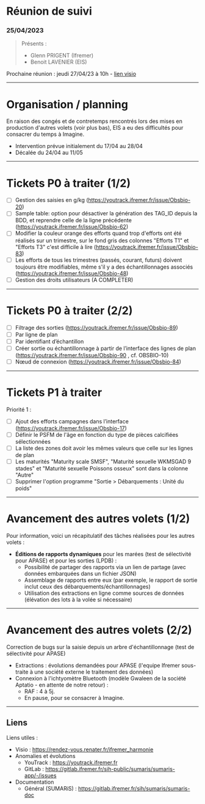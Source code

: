 # Réunion de suivi
### 25/04/2023

> Présents :
>
> - Glenn PRIGENT (Ifremer)
> - Benoit LAVENIER (EIS)

Prochaine réunion : jeudi 27/04/23 à 10h - [lien visio](https://rendez-vous.renater.fr/ifremer_harmonie)

---
# Organisation / planning

En raison des congés et de contretemps rencontrés lors des mises en production d'autres volets (voir plus bas), EIS a eu des difficultés pour consacrer du temps à Imagine.

- Intervention prévue initialement du 17/04 au 28/04
- Décalée du 24/04 au 11/05

---
# Tickets P0 à traiter (1/2)


- [ ] Gestion des saisies en g/kg (https://youtrack.ifremer.fr/issue/Obsbio-20)
- [ ] Sample table: option pour désactiver la génération des TAG_ID depuis la BDD, et reprendre celle de la ligne précédente (https://youtrack.ifremer.fr/issue/Obsbio-62)
- [ ] Modifier la couleur orange des efforts quand trop d'efforts ont été réalisés sur un trimestre, sur le fond gris des colonnes "Efforts T1" et "Efforts T3" c'est difficile à lire (https://youtrack.ifremer.fr/issue/Obsbio-83)
- [ ] Les efforts de tous les trimestres (passés, courant, futurs) doivent toujours être modifiables, même s'il y a des échantillonnages associés (https://youtrack.ifremer.fr/issue/Obsbio-48)
- [ ] Gestion des droits utilisateurs (A COMPLETER)
 
---
# Tickets P0 à traiter (2/2)

- [ ] Filtrage des sorties (https://youtrack.ifremer.fr/issue/Obsbio-89)
- [ ] Par ligne de plan
- [ ] Par identifiant d’échantillon
- [ ] Créer sortie ou échantillonnage à partir de l’interface des lignes de plan (https://youtrack.ifremer.fr/issue/Obsbio-90 , cf. OBSBIO-10)
- [ ] Nœud de connexion (https://youtrack.ifremer.fr/issue/Obsbio-84)

---
# Tickets P1 à traiter

Priorité 1 :
- [ ] Ajout des efforts campagnes dans l’interface (https://youtrack.ifremer.fr/issue/Obsbio-17)
- [ ] Définir le PSFM de l'âge en fonction du type de pièces calcifiées sélectionnées
- [ ] La liste des zones doit avoir les mêmes valeurs que celle sur les lignes de plan
- [ ] Les maturités "Maturity scale SMSF", "Maturité sexuelle WKMSGAD 9 stades" et "Maturité sexuelle Poissons osseux" sont dans la colonne "Autre"
- [ ] Supprimer l'option programme "Sortie > Débarquements : Unité du poids"

---
# Avancement des autres volets (1/2)

Pour information, voici un récapitulatif des tâches réalisées pour les autres volets :

- **Éditions de rapports dynamiques** pour les marées (test de sélectivité pour APASE) et pour les sorties (LPDB) :
  * Possibilité de partager des rapports via un lien de partage (avec données embarquées dans un fichier JSON)
  * Assemblage de rapports entre eux (par exemple, le rapport de sortie inclut ceux des débarquements/échantillonnages)
  * Utilisation des extractions en ligne comme sources de données (élévation des lots à la volée si nécessaire)

---
# Avancement des autres volets (2/2)
Correction de bugs sur la saisie depuis un arbre d'échantillonnage (test de sélectivité pour APASE) 
- Extractions : évolutions demandées pour APASE (l'equipe Ifremer sous-traite à une société externe le traitement des données)
- Connexion à l'ichtyomètre Bluetooth (modèle Gwaleen de la société Aptatio - en attente de notre retour) : 
  - RAF : 4 à 5j. 
  - En pause, pour se consacrer à Imagine.

---
## Liens

Liens utiles :
* Visio : https://rendez-vous.renater.fr/ifremer_harmonie
* Anomalies et évolutions 
  * YouTrack : https://youtrack.ifremer.fr
  * GitLab : https://gitlab.ifremer.fr/sih-public/sumaris/sumaris-app/-/issues
* Documentation
  * Général (SUMARiS) : https://gitlab.ifremer.fr/sih/sumaris/sumaris-doc
  


